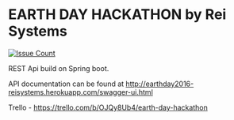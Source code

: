 # EARTH DAY HACKATHON by Rei Systems 
[![Issue Count](https://codeclimate.com/github/REI-Systems/earthday2016-reisystems/badges/issue_count.svg)](https://codeclimate.com/github/REI-Systems/earthday2016-reisystems)

REST Api build on Spring boot.

API documentation can be found at http://earthday2016-reisystems.herokuapp.com/swagger-ui.html

Trello - https://trello.com/b/OJQy8Ub4/earth-day-hackathon
